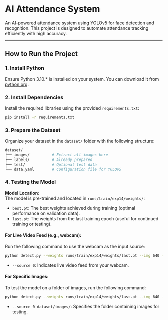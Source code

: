 # AI Attendance System

An AI-powered attendance system using YOLOv5 for face detection and recognition. This project is designed to automate attendance tracking efficiently with high accuracy.

---

## How to Run the Project

### 1. Install Python
Ensure Python 3.10.* is installed on your system. You can download it from [python.org](https://www.python.org/).

### 2. Install Dependencies
Install the required libraries using the provided `requirements.txt`:
```bash
pip install -r requirements.txt
``` 

### 3. Prepare the Dataset

Organize your dataset in the `dataset/` folder with the following structure:
```bash
dataset/
├── images/          # Extract all images here
├── labels/          # Already prepared
├── test/            # Optional test data
└── data.yaml        # Configuration file for YOLOv5
``` 

### 4. Testing the Model

**Model Location**:  
The model is pre-trained and located in `runs/train/exp14/weights/`:
- `best.pt`: The best weights achieved during training (optimal performance on validation data).
- `last.pt`: The weights from the last training epoch (useful for continued training or testing).

#### For Live Video Feed (e.g., webcam):
Run the following command to use the webcam as the input source:
```bash
python detect.py --weights runs/train/exp14/weights/last.pt --img 640 --source 0
``` 
- `--source 0`: Indicates live video feed from your webcam.

#### For Specific Images:
To test the model on a folder of images, run the following command:
```bash
python detect.py --weights runs/train/exp14/weights/last.pt --img 640 --source dataset/images/
``` 

- `--source 0 dataset/images/`: Specifies the folder containing images for testing.